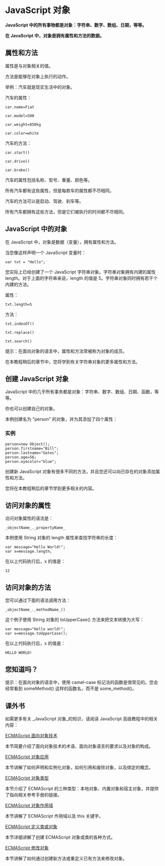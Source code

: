 
# JavaScript 对象




**JavaScript 中的所有事物都是对象：字符串、数字、数组、日期，等等。**

**在 JavaScript 中，对象是拥有属性和方法的数据。**

## 属性和方法

属性是与对象相关的值。

方法是能够在对象上执行的动作。

举例：汽车就是现实生活中的对象。

汽车的属性：

```
car.name=Fiat

car.model=500

car.weight=850kg

car.color=white

```

汽车的方法：

```
car.start()

car.drive()

car.brake()

```

汽车的属性包括名称、型号、重量、颜色等。

所有汽车都有这些属性，但是每款车的属性都不尽相同。

汽车的方法可以是启动、驾驶、刹车等。

所有汽车都拥有这些方法，但是它们被执行的时间都不尽相同。

## JavaScript 中的对象

在 JavaScript 中，对象是数据（变量），拥有属性和方法。

当您像这样声明一个 JavaScript 变量时：

```
var txt = "Hello";
```

您实际上已经创建了一个 JavaScript 字符串对象。字符串对象拥有内建的属性 length。对于上面的字符串来说，length 的值是 5。字符串对象同时拥有若干个内建的方法。

属性：

```
txt.length=5
```

方法：

```
txt.indexOf()

txt.replace()

txt.search()

```

提示：在面向对象的语言中，属性和方法常被称为对象的成员。

在本教程稍后的章节中，您将学到有关字符串对象的更多属性和方法。

## 创建 JavaScript 对象

JavaScript 中的几乎所有事务都是对象：字符串、数字、数组、日期、函数，等等。

你也可以创建自己的对象。

本例创建名为 "person" 的对象，并为其添加了四个属性：

### 实例

```
person=new Object();
person.firstname="Bill";
person.lastname="Gates";
person.age=56;
person.eyecolor="blue";

```



创建新 JavaScript 对象有很多不同的方法，并且您还可以向已存在的对象添加属性和方法。

您将在本教程稍后的章节学到更多相关的内容。

## 访问对象的属性

访问对象属性的语法是：

```
_objectName_._propertyName_
```

本例使用 String 对象的 length 属性来查找字符串的长度：

```
var message="Hello World!";
var x=message.length;

```

在以上代码执行后，x 的值是：

```
12
```

## 访问对象的方法

您可以通过下面的语法调用方法：

```
_objectName_._methodName_()
```

这个例子使用 String 对象的 toUpperCase() 方法来把文本转换为大写：

```
var message="Hello world!";
var x=message.toUpperCase();

```

在以上代码执行后，x 的值是：

```
HELLO WORLD!
```

## 您知道吗？

提示：在面向对象的语言中，使用 camel-case 标记法的函数是很常见的。您会经常看到 someMethod() 这样的函数名，而不是 some_method()。




## 课外书

如需更多有关 _JavaScript 对象_的知识，请阅读 JavaScript 高级教程中的相关内容：



[ECMAScript 面向对象技术](/js/pro_js_object_oriented.asp "ECMAScript 面向对象技术")

本节简要介绍了面向对象技术的术语、面向对象语言的要求以及对象的构成。

[ECMAScript 对象应用](/js/pro_js_object_working_with.asp "ECMAScript 对象应用")

本节讲解了如何声明和实例化对象，如何引用和废除对象，以及绑定的概念。

[ECMAScript 对象类型](/js/pro_js_object_types.asp "ECMAScript 对象类型")

本节介绍了 ECMAScript 的三种类型：本地对象、内置对象和宿主对象，并提供了指向相关参考手册的链接。

[ECMAScript 对象作用域](/js/pro_js_object_scope.asp "ECMAScript 对象作用域")

本节讲解了 ECMAScript 作用域以及 this 关键字。

[ECMAScript 定义类或对象](/js/pro_js_object_defining.asp "ECMAScript 定义类或对象")

本节详细讲解了创建 ECMAScript 对象或类的各种方式。

[ECMAScript 修改对象](/js/pro_js_object_modifying.asp "ECMAScript 修改对象")

本节讲解了如何通过创建新方法或重定义已有方法来修改对象。

